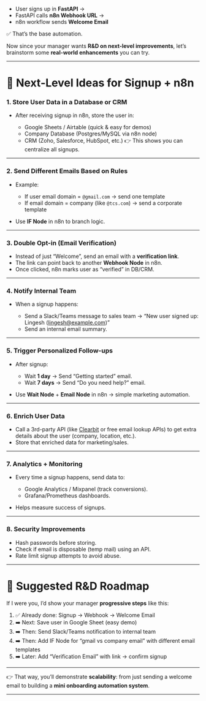 

* User signs up in **FastAPI** →
* FastAPI calls **n8n Webhook URL** →
* n8n workflow sends **Welcome Email**

✅ That’s the base automation.

Now since your manager wants **R\&D on next-level improvements**, let’s brainstorm some **real-world enhancements** you can try.

---

# 🚀 Next-Level Ideas for Signup + n8n

### 1. **Store User Data in a Database or CRM**

* After receiving signup in n8n, store the user in:

  * Google Sheets / Airtable (quick & easy for demos)
  * Company Database (Postgres/MySQL via n8n node)
  * CRM (Zoho, Salesforce, HubSpot, etc.)
    👉 This shows you can centralize all signups.

---

### 2. **Send Different Emails Based on Rules**

* Example:

  * If user email domain = `@gmail.com` → send one template
  * If email domain = company (like `@tcs.com`) → send a corporate template
* Use **IF Node** in n8n to branch logic.

---

### 3. **Double Opt-in (Email Verification)**

* Instead of just “Welcome”, send an email with a **verification link**.
* The link can point back to another **Webhook Node** in n8n.
* Once clicked, n8n marks user as “verified” in DB/CRM.

---

### 4. **Notify Internal Team**

* When a signup happens:

  * Send a Slack/Teams message to sales team → “New user signed up: Lingesh ([lingesh@example.com](mailto:lingesh@example.com))”
  * Send an internal email summary.

---

### 5. **Trigger Personalized Follow-ups**

* After signup:

  * Wait **1 day** → Send “Getting started” email.
  * Wait **7 days** → Send “Do you need help?” email.
* Use **Wait Node** + **Email Node** in n8n → simple marketing automation.

---

### 6. **Enrich User Data**

* Call a 3rd-party API (like [Clearbit](https://clearbit.com) or free email lookup APIs) to get extra details about the user (company, location, etc.).
* Store that enriched data for marketing/sales.

---

### 7. **Analytics + Monitoring**

* Every time a signup happens, send data to:

  * Google Analytics / Mixpanel (track conversions).
  * Grafana/Prometheus dashboards.
* Helps measure success of signups.

---

### 8. **Security Improvements**

* Hash passwords before storing.
* Check if email is disposable (temp mail) using an API.
* Rate limit signup attempts to avoid abuse.

---

# 🧪 Suggested R\&D Roadmap

If I were you, I’d show your manager **progressive steps** like this:

1. ✅ Already done: Signup → Webhook → Welcome Email
2. ➡️ Next: Save user in Google Sheet (easy demo)
3. ➡️ Then: Send Slack/Teams notification to internal team
4. ➡️ Then: Add IF Node for “gmail vs company email” with different email templates
5. ➡️ Later: Add “Verification Email” with link → confirm signup

---

👉 That way, you’ll demonstrate **scalability**: from just sending a welcome email to building a **mini onboarding automation system**.

---

